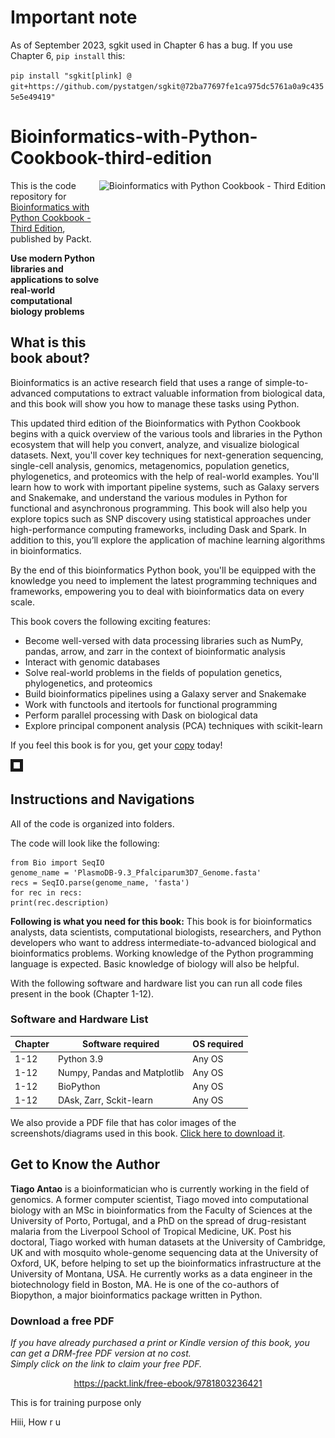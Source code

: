 # Important note

As of September 2023, sgkit used in Chapter 6 has a bug. If you use Chapter 6, `pip install` this:

`pip install "sgkit[plink] @ git+https://github.com/pystatgen/sgkit@72ba77697fe1ca975dc5761a0a9c4355e5e49419"`



# Bioinformatics-with-Python-Cookbook-third-edition

<a href="https://www.packtpub.com/product/bioinformatics-with-python-cookbook-third-edition/9781803236421"><img src="https://static.packt-cdn.com/products/9781803236421/cover/smaller" alt="Bioinformatics with Python Cookbook - Third Edition" height="256px" align="right"></a>

This is the code repository for [Bioinformatics with Python Cookbook - Third Edition](https://www.packtpub.com/product/bioinformatics-with-python-cookbook-third-edition/9781803236421), published by Packt.

**Use modern Python libraries and applications to solve real-world computational biology problems**

## What is this book about?
Bioinformatics is an active research field that uses a range of simple-to-advanced computations to extract valuable information from biological data, and this book will show you how to manage these tasks using Python.

This updated third edition of the Bioinformatics with Python Cookbook begins with a quick overview of the various tools and libraries in the Python ecosystem that will help you convert, analyze, and visualize biological datasets. Next, you'll cover key techniques for next-generation sequencing, single-cell analysis, genomics, metagenomics, population genetics, phylogenetics, and proteomics with the help of real-world examples. You'll learn how to work with important pipeline systems, such as Galaxy servers and Snakemake, and understand the various modules in Python for functional and asynchronous programming. This book will also help you explore topics such as SNP discovery using statistical approaches under high-performance computing frameworks, including Dask and Spark. In addition to this, you’ll explore the application of machine learning algorithms in bioinformatics.

By the end of this bioinformatics Python book, you'll be equipped with the knowledge you need to implement the latest programming techniques and frameworks, empowering you to deal with bioinformatics data on every scale.

This book covers the following exciting features: 
* Become well-versed with data processing libraries such as NumPy, pandas, arrow, and zarr in the context of bioinformatic analysis
* Interact with genomic databases
* Solve real-world problems in the fields of population genetics, phylogenetics, and proteomics
* Build bioinformatics pipelines using a Galaxy server and Snakemake
* Work with functools and itertools for functional programming
* Perform parallel processing with Dask on biological data
* Explore principal component analysis (PCA) techniques with scikit-learn

If you feel this book is for you, get your [copy](https://www.amazon.in/Bioinformatics-Python-Cookbook-bioinformatics-computational/dp/1789344697/ref=sr_1_2?keywords=Bioinformatics+with+Python+Cookbook+-+Third+Edition&qid=1665382032&sr=8-2) today!

<a href="https://www.packtpub.com/product/bioinformatics-with-python-cookbook-third-edition/9781803236421"><img src="https://raw.githubusercontent.com/PacktPublishing/GitHub/master/GitHub.png" alt="https://www.packtpub.com/" border="5" /></a>

## Instructions and Navigations
All of the code is organized into folders.

The code will look like the following:
```
from Bio import SeqIO
genome_name = 'PlasmoDB-9.3_Pfalciparum3D7_Genome.fasta'
recs = SeqIO.parse(genome_name, 'fasta')
for rec in recs:
print(rec.description)
```
**Following is what you need for this book:**
This book is for bioinformatics analysts, data scientists, computational biologists, researchers, and Python developers who want to address intermediate-to-advanced biological and bioinformatics problems. Working knowledge of the Python programming language is expected. Basic knowledge of biology will also be helpful.

With the following software and hardware list you can run all code files present in the book (Chapter 1-12).

### Software and Hardware List

| Chapter  | Software required                                                                    | OS required                        |
| -------- | -------------------------------------------------------------------------------------| -----------------------------------|
|  	1-12	   | Python 3.9                             			  | Any OS | 		
|  	1-12	   | Numpy, Pandas and Matplotlib                             			  | Any OS | 		
|  	1-12	   | BioPython                             			  | Any OS | 		
|  	1-12	   | DAsk, Zarr, Sckit-learn                             			  | Any OS | 		

We also provide a PDF file that has color images of the screenshots/diagrams used in this book. [Click here to download it](https://packt.link/3KQQO).

  
## Get to Know the Author
**Tiago Antao** is a bioinformatician who is currently working in the field of genomics. A former computer scientist, Tiago moved into computational biology with an MSc in bioinformatics from the Faculty of Sciences at the University of Porto, Portugal, and a PhD on the spread of drug-resistant malaria from the Liverpool School of Tropical Medicine, UK. Post his doctoral, Tiago worked with human datasets at the University of Cambridge, UK and with mosquito whole-genome sequencing data at the University of Oxford, UK, before helping to set up the bioinformatics infrastructure at the University of Montana, USA. He currently works as a data engineer in the biotechnology field in Boston, MA. He is one of the co-authors of Biopython, a major bioinformatics package written in Python.
### Download a free PDF

 <i>If you have already purchased a print or Kindle version of this book, you can get a DRM-free PDF version at no cost.<br>Simply click on the link to claim your free PDF.</i>
<p align="center"> <a href="https://packt.link/free-ebook/9781803236421">https://packt.link/free-ebook/9781803236421 </a> </p>

This is for training purpose only

Hiii, How r u 
